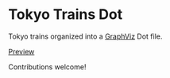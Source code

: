 # Tokyo Trains Dot

Tokyo trains organized into a [GraphViz](http://www.graphviz.org) Dot file.

[Preview](https://rawgit.com/wesalvaro/tokyo-dot/master/renders/index.html)

Contributions welcome!
